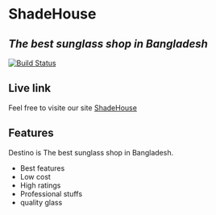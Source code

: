 # ShadeHouse
## _The best sunglass shop in Bangladesh_



[![Build Status](https://travis-ci.org/joemccann/dillinger.svg?branch=master)](https://travis-ci.org/joemccann/dillinger)
## Live link

Feel free to visite our site [ShadeHouse](https://destino-7072b.web.app/)

## Features
Destino is The best sunglass shop in Bangladesh.

- Best features 
- Low cost
- High ratings
- Professional stuffs
- quality glass
